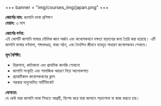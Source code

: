 +++
banner = "img/courses_img/japan.png"
+++

**কোর্সের নাম:** জাপানি ভাষা প্রশিক্ষণ  
**মেয়াদ:** ৩ মাস

**কোর্সের বর্ণনা:**  
এই কোর্সটি জাপানি ভাষার মৌলিক জ্ঞান অর্জন এবং কথোপকথনে দক্ষতা বাড়ানোর জন্য তৈরি করা হয়েছে। এটি জাপানি ভাষার বর্ণমালা, শব্দভাণ্ডার, বাক্য গঠন, এবং দৈনন্দিন জীবনে ব্যবহৃত সাধারণ কথোপকথন শেখাবে।

**মূল বৈশিষ্ট্য:**  
- হিরাগানা, কাটাকানা এবং প্রাথমিক কানজি শেখানো
- জাপানি সংস্কৃতি এবং সামাজিক আচরণ নিয়ে আলোকপাত
- প্র্যাকটিকাল কথোপকথনের ক্লাস
- সরকার অনুমোদিত সার্টিফিকেট

**যোগ্যতা:**  
যে কেউ যারা জাপানি ভাষা শিখতে আগ্রহী, বিশেষ করে যারা জাপানে পড়াশোনা বা কাজ করতে চায়।
